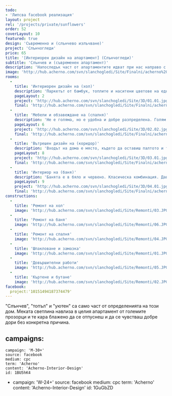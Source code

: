 ```yaml
---
todo:
- 'Липсва facebook реализация'
layout: project
rel: '/projects/private/sunflowers' 
order: 52
coverLayout: 10
featured: true
design: 'Съвременно и (слънчево излъчване)'
project: 'Слънчогледи'
price: 65
title: '[Интериорен дизайн на апартамент] (Слънчогледи)'
subtitle: 'Слънчев и (съвременен апартамент)'
description: 'Напоследък част от апартаментите идват при нас направо с името си. Слънчогледи е един от тях. Решихме, че това ще е идеалното име за слънчеви хора и слънчев апартамент.'
image: 'http://hub.acherno.com/svn/slanchogledi/Site/Finalni/acherno%20(1).jpg'
rooms:
  -
    title: 'Интериорен дизайн на (хол)'
    description: 'Паркетът от бамбук, топлите и наситени цветове на една от стените и на част от мебелите придават на обстановката лекота и неангажираност. Светлите тонове добавят приятен контраст към цялостния интериор. '
    pageLayout: 2
    project: 'http://hub.acherno.com/svn/slanchogledi/Site/3D/01.01.jpg'
    final: 'http://hub.acherno.com/svn/slanchogledi/Site/Finalni/acherno%20(2).jpg'
  -
    title: 'Мебели и обзавеждане на (спалня)'
    description: 'Не е голяма, но е удобна и добре разпределена. Голям гардероб, място за книги, висок скрин, мека табла и удобни лампи за четене. Меките и ненаситени тонове създават приятна обстановка, в която може лесно да се отпуснеш и да поспиш или просто да почетеш любимата си книга '
    pageLayout: 6
    project: 'http://hub.acherno.com/svn/slanchogledi/Site/3D/02.02.jpg'
    final: 'http://hub.acherno.com/svn/slanchogledi/Site/Finalni/acherno%20(6).jpg'
  -
    title: 'Вътрешен дизайн на (коридор)'
    description: 'Входът на дома е място, където да оставиш палтото и тежката си чанта след дългия работен ден, да събуеш обувките си, да нахлузиш меките си пантофи и да се потопиш в спокойния си, сигурен дом. '
    pageLayout: 8
    project: 'http://hub.acherno.com/svn/slanchogledi/Site/3D/03.01.jpg'
    final: 'http://hub.acherno.com/svn/slanchogledi/Site/Finalni/acherno%20(12).jpg'
  -
    title: 'Интериор на (баня)'
    description: 'Банята е в бяло и червено. Класическа комбинация. Дава ти заряда, от който имаш нужда, в началото на деня и те ободрява в неговия край. Снабдена е с малка и компактна вана за неделните следобеди и удобно място за бърз душ. За да се получи това, се наложи да разбием няколко стени, пренаредихме малко нови, за да разширим наличната баня и да намерим място за всичко необходимо. '
    pageLayout: 9
    project: 'http://hub.acherno.com/svn/slanchogledi/Site/3D/04.01.jpg'
    final: 'http://hub.acherno.com/svn/slanchogledi/Site/Finalni/acherno%20(8).jpg'
constructions:
  - 
    title: 'Ремонт на хол'
    image: 'http://hub.acherno.com/svn/slanchogledi/Site/Remonti/03.JPG'
  - 
    title: 'Ремонт на баня'
    image: 'http://hub.acherno.com/svn/slanchogledi/Site/Remonti/06.JPG'
  - 
    title: 'Ремонт на спалня'
    image: 'http://hub.acherno.com/svn/slanchogledi/Site/Remonti/04.JPG'
  - 
    title: 'Шпакловане и замазка'
    image: 'http://hub.acherno.com/svn/slanchogledi/Site/Remonti/01.JPG'
  - 
    title: 'Довършителни работи'
    image: 'http://hub.acherno.com/svn/slanchogledi/Site/Remonti/05.JPG'
  - 
    title: 'Къртене и бутане'
    image: 'http://hub.acherno.com/svn/slanchogledi/Site/Remonti/02.JPG'
facebook:
  project:'10151494187374479'    
---
```

"Слънчев", "топъл" и "уютен" са само част от определенията на този дом. Меката светлина навлиза в целия апартамент от големите прозорци и те кара блажено да се отпуснеш и да се чувстваш добре дори без конкретна причина. 

campaigns:
  -
    campaign: 'M-30+' 
    source: facebook
    medium: cpc
    term: 'Acherno'
    content: 'Acherno-Interior-Design'
    id: 1BU5hK4
  -
    campaign: 'W-24+' 
    source: facebook
    medium: cpc
    term: 'Acherno'
    content: 'Acherno-Interior-Design'
    id: 1GuGbZD
